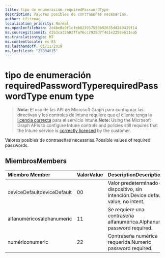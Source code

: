 ```yaml
---
title: tipo de enumeración requiredPasswordType
description: Valores posibles de contraseñas necesarias.
author: tfitzmac
localization_priority: Normal
ms.openlocfilehash: 2e4be0a9f1cfeb023957556b92635dd249419f14
ms.sourcegitcommit: d2b3ca32602ffa76cc7925d7f4d1e2258e611ea5
ms.translationtype: MT
ms.contentlocale: es-ES
ms.lasthandoff: 01/11/2019
ms.locfileid: "27894015"
---
```

# <a name="requiredpasswordtype-enum-type"></a><span data-ttu-id="855ce-103">tipo de enumeración requiredPasswordType</span><span class="sxs-lookup"><span data-stu-id="855ce-103">requiredPasswordType enum type</span></span>

> <span data-ttu-id="855ce-104">**Nota:** El uso de las API de Microsoft Graph para configurar las directivas y los controles de Intune requiere que el cliente tenga la [licencia correcta](https://go.microsoft.com/fwlink/?linkid=839381) para el servicio Intune.</span><span class="sxs-lookup"><span data-stu-id="855ce-104">**Note:** Using the Microsoft Graph APIs to configure Intune controls and policies still requires that the Intune service is [correctly licensed](https://go.microsoft.com/fwlink/?linkid=839381) by the customer.</span></span>

<span data-ttu-id="855ce-105">Valores posibles de contraseñas necesarias.</span><span class="sxs-lookup"><span data-stu-id="855ce-105">Possible values of required passwords.</span></span>
## <a name="members"></a><span data-ttu-id="855ce-106">Miembros</span><span class="sxs-lookup"><span data-stu-id="855ce-106">Members</span></span>
|<span data-ttu-id="855ce-107">Miembro	</span><span class="sxs-lookup"><span data-stu-id="855ce-107">Member</span></span>|<span data-ttu-id="855ce-108">Valor</span><span class="sxs-lookup"><span data-stu-id="855ce-108">Value</span></span>|<span data-ttu-id="855ce-109">Description</span><span class="sxs-lookup"><span data-stu-id="855ce-109">Description</span></span>|
|:---|:---|:---|
|<span data-ttu-id="855ce-110">deviceDefault</span><span class="sxs-lookup"><span data-stu-id="855ce-110">deviceDefault</span></span>|<span data-ttu-id="855ce-111">0</span><span class="sxs-lookup"><span data-stu-id="855ce-111">0</span></span>|<span data-ttu-id="855ce-112">Valor predeterminado de dispositivo, sin intención.</span><span class="sxs-lookup"><span data-stu-id="855ce-112">Device default value, no intent.</span></span>|
|<span data-ttu-id="855ce-113">alfanuméricos</span><span class="sxs-lookup"><span data-stu-id="855ce-113">alphanumeric</span></span>|<span data-ttu-id="855ce-114">1</span><span class="sxs-lookup"><span data-stu-id="855ce-114">1</span></span>|<span data-ttu-id="855ce-115">Se requiere una contraseña alfanumérica.</span><span class="sxs-lookup"><span data-stu-id="855ce-115">Alphanumeric password required.</span></span>|
|<span data-ttu-id="855ce-116">numérico</span><span class="sxs-lookup"><span data-stu-id="855ce-116">numeric</span></span>|<span data-ttu-id="855ce-117">2</span><span class="sxs-lookup"><span data-stu-id="855ce-117">2</span></span>|<span data-ttu-id="855ce-118">Contraseña numérica requerida.</span><span class="sxs-lookup"><span data-stu-id="855ce-118">Numeric password required.</span></span>|




